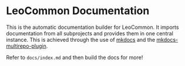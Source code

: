 # LeoCommon Documentation
This is the automatic documentation builder for LeoCommon.
It imports documentation from all subprojects and provides them in one central instance.
This is achieved through the use of [mkdocs](https://www.mkdocs.org) and the [mkdocs-multirepo-plugin](https://github.com/jdoiro3/mkdocs-multirepo-plugin).

Refer to `docs/index.md` and then build the docs for more!